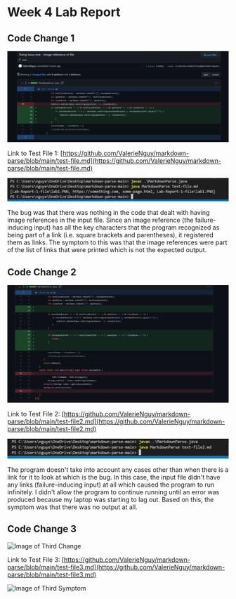 # Week 4 Lab Report

## Code Change 1

![Image of First Change](Lab_Report-2-folder\codeChange1.PNG)

Link to Test File 1: [https://github.com/ValerieNguy/markdown-parse/blob/main/test-file.md](https://github.com/ValerieNguy/markdown-parse/blob/main/test-file.md)

![Image of First Symptom](Lab_Report-2-folder\symptom1Lab2.PNG)

The bug was that there was nothing in the code that dealt with having image references in the input file. Since an image reference (the failure-inducing input) has all the key characters that the program recognized as being part of a link (i.e. square brackets and parentheses), it registered them as links. The symptom to this was that the image references were part of the list of links that were printed which is not the expected output. 

## Code Change 2

![Image of Second Change](Lab_Report-2-folder\codeChange2.PNG)

Link to Test File 2: [https://github.com/ValerieNguy/markdown-parse/blob/main/test-file2.md](https://github.com/ValerieNguy/markdown-parse/blob/main/test-file2.md)

![Image of Second Symptom](Lab_Report-2-folder\symptom2LabReport2.PNG)

The program doesn't take into account any cases other than when there is a link for it to look at which is the bug. In this case, the input file didn't have any links (failure-inducing input) at all which caused the program to run infinitely. I didn't allow the program to continue running until an error was produced because my laptop was starting to lag out. Based on this, the symptom was that there was no output at all. 

## Code Change 3

![Image of Third Change]()

Link to Test File 3: [https://github.com/ValerieNguy/markdown-parse/blob/main/test-file3.md](https://github.com/ValerieNguy/markdown-parse/blob/main/test-file3.md)

![Image of Third Symptom]()


